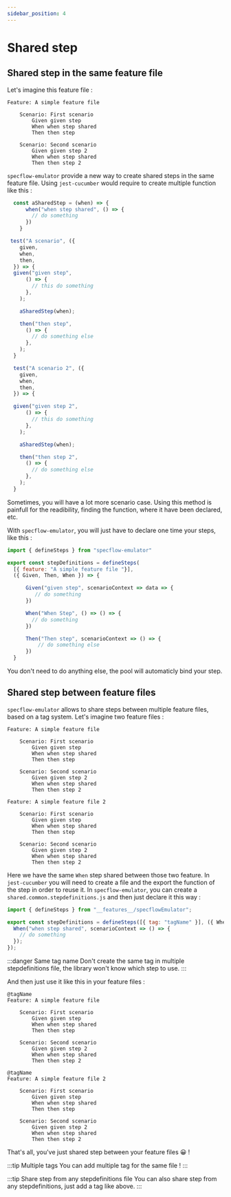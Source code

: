 ```yaml
---
sidebar_position: 4
---
```


# Shared step

## Shared step in the same feature file

Let's imagine this feature file :

```
Feature: A simple feature file

    Scenario: First scenario
        Given given step
        When when step shared
        Then then step

    Scenario: Second scenario
        Given given step 2
        When when step shared
        Then then step 2
```

`specflow-emulator` provide a new way to create shared steps in the same feature file. Using `jest-cucumber` would require to create multiple function like this :

```javascript
  const aSharedStep = (when) => {
      when("when step shared", () => {
        // do something
      })
    }

 test("A scenario", ({
    given,
    when,
    then,
  }) => {
  given("given step",
      () => {
        // this do something
      },
    );

    aSharedStep(when);

    then("then step",
      () => {
        // do something else
      },
    );
  }

  test("A scenario 2", ({
    given,
    when,
    then,
  }) => {

  given("given step 2",
      () => {
        // this do something
      },
    );

    aSharedStep(when);

    then("then step 2",
      () => {
        // do something else
      },
    );
  }
```

Sometimes, you will have a lot more scenario case. Using this method is painfull for the readibility, finding the function, where it have been declared, etc.

With `specflow-emulator`, you will just have to declare one time your steps, like this :

```javascript
import { defineSteps } from "specflow-emulator"

export const stepDefinitions = defineSteps(
  [{ feature: "A simple feature file "}],
  ({ Given, Then, When }) => {

      Given("given step", scenarioContext => data => {
         // do something
      })

      When("When Step", () => () => {
        // do something
      })

      Then("Then step", scenarioContext => () => {
          // do something else
      })
  }
```

You don't need to do anything else, the pool will automaticly bind your step.

## Shared step between feature files

`specflow-emulator` allows to share steps between multiple feature files, based on a tag system. Let's imagine two feature files :

```
Feature: A simple feature file

    Scenario: First scenario
        Given given step
        When when step shared
        Then then step

    Scenario: Second scenario
        Given given step 2
        When when step shared
        Then then step 2
```

```
Feature: A simple feature file 2

    Scenario: First scenario
        Given given step
        When when step shared
        Then then step

    Scenario: Second scenario
        Given given step 2
        When when step shared
        Then then step 2
```

Here we have the same `When` step shared between those two feature. In `jest-cucumber` you will need to create a file and the export the function of the step in order to reuse it.
In `specflow-emulator`, you can create a `shared.common.stepdefinitions.js` and then just declare it this way :

```javascript
import { defineSteps } from "__features__/specflowEmulator";

export const stepDefinitions = defineSteps([{ tag: "tagName" }], ({ When }) => {
  When("when step shared", scenarioContext => () => {
    // do something
  });
});
```

:::danger Same tag name
Don't create the same tag in multiple stepdefinitions file, the library won't know which step to use.
:::

And then just use it like this in your feature files :

```
@tagName
Feature: A simple feature file

    Scenario: First scenario
        Given given step
        When when step shared
        Then then step

    Scenario: Second scenario
        Given given step 2
        When when step shared
        Then then step 2

```

```
@tagName
Feature: A simple feature file 2

    Scenario: First scenario
        Given given step
        When when step shared
        Then then step

    Scenario: Second scenario
        Given given step 2
        When when step shared
        Then then step 2
```

That's all, you've just shared step between your feature files 😀 !

:::tip Multiple tags
You can add multiple tag for the same file !
:::

:::tip Share step from any stepdefinitions file
You can also share step from any stepdefinitions, just add a tag like above.
:::
